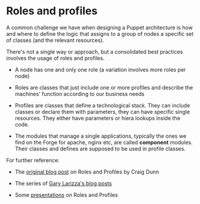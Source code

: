 # Roles and profiles

A common challenge we have when designing a Puppet architecture is how and where to define the logic that assigns to a group of nodes a specific set of classes (and the relevant resources).

There's not a single way or approach, but a consolidated best practices involves the usage of roles and profiles.

- A node has one and only one role (a variation involves more roles per node)

- Roles are classes that just include one or more profiles and describe the machines' function according to our business needs

- Profiles are classes that define a technological stack. They can include classes or declare them with parameters, they can have specific single resources. They either have parameters or hiera lookups inside the code.

- The modules that manage a single applications, typically the ones we find on the Forge for apache, nginx etc, are called **component** modules. Their classes and defines are supposed to be used in profile classes.

For further reference:

- The [original blog post](http://www.craigdunn.org/2012/05/239/) on Roles and Profiles by Craig Dunn 

- The series of [Gary Larizza's blog posts](http://garylarizza.com)

- Some [presentations](https://puppetlabs.com/presentations/designing-puppet-rolesprofiles-pattern) on Roles and Profiles
